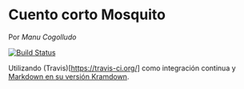 Cuento corto Mosquito 
=====================

Por *Manu Cogolludo*

[![Build Status](https://travis-ci.org/oslugr/repo-ejemplo.svg?branch=master)](https://travis-ci.org/Makova/mosquito.svg?branch=master)

Utilizando (Travis)[https://travis-ci.org/] como integración continua y [Markdown en su versión Kramdown](http://kramdown.gettalong.org/quickref.html).
